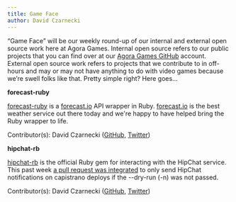 ```yaml
---
title: Game Face
author: David Czarnecki
---
```

“Game Face” will be our weekly round-up of our internal and external open source work here at Agora Games. Internal open source refers to our public projects that you can find over at our [Agora Games GitHub](https://github.com/agoragames/) account. External open source work refers to projects that we contribute to in off-hours and may or may not have anything to do with video games because we’re swell folks like that. Pretty simple right? Here goes…

 **forecast-ruby**

 [forecast-ruby](https://github.com/darkskyapp/forecast-ruby) is a [forecast.io](https://developer.darkskyapp.com/docs/v2) API wrapper in Ruby. [forecast.io](https://developer.darkskyapp.com/docs/v2) is the best weather service out there today and we're happy to have helped bring the Ruby wrapper to life.

 Contributor(s): David Czarnecki ([GitHub](https://github.com/czarneckid/), [Twitter](https://twitter.com/czarneckid))

 **hipchat-rb**

 [hipchat-rb](https://github.com/hipchat/hipchat-rb/) is the official Ruby gem for interacting with the HipChat service. This past week [a pull request was integrated](https://github.com/hipchat/hipchat-rb/pull/30) to only send HipChat notifications on capistrano deploys if the --dry-run (-n) was not passed.

 Contributor(s): David Czarnecki ([GitHub](https://github.com/czarneckid/), [Twitter](https://twitter.com/czarneckid))

  

